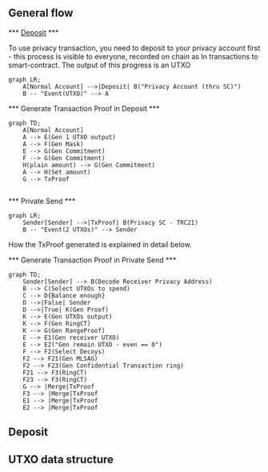 ## General flow

*** [Deposit](#deposit) ***

To use privacy transaction, you need to deposit to your privacy account first - this process is visible to everyone, recorded on chain as
In transactions to smart-contract. The output of this progress is an UTXO
```mermaid
graph LR;
    A[Normal Account] -->|Deposit| B("Privacy Account (thru SC)") 
    B -- "Event(UTXO)" --> A
```
*** Generate Transaction Proof in Deposit ***
```mermaid
graph TD;
    A[Normal Account]
    A --> E(Gen 1 UTXO output)
    A --> F(Gen Mask)
    E --> G(Gen Commitment)
    F --> G(Gen Commitment)
    H(plain amount) --> G(Gen Commitment)
    A --> H(Set amount)
    G --> TxProof
    
```

*** Private Send ***

```mermaid
graph LR;
    Sender[Sender] -->|TxProof| B(Privacy SC - TRC21) 
    B -- "Event(2 UTXOs)" --> Sender
```
How the TxProof generated is explained in detail below.

*** Generate Transaction Proof in Private Send ***

```mermaid
graph TD;
    Sender[Sender] --> B(Decode Receiver Privacy Address)
    B --> C(Select UTXOs to spend)
    C --> D{Balance enough} 
    D -->|False| Sender
    D -->|True| K(Gen Proof)
    K --> E(Gen UTXOs output)
    K --> F(Gen RingCT)
    K --> G(Gen RangeProof)
    E --> E1(Gen receiver UTXO)
    E --> E2("Gen remain UTXO - even == 0")
    F --> F2(Select Decoys)
    F2 --> F21(Gen MLSAG)
    F2 --> F23(Gen Confidential Transaction ring)
    F21 --> F3(RingCT)
    F23 --> F3(RingCT)
    G --> |Merge|TxProof
    F3 --> |Merge|TxProof
    E1 --> |Merge|TxProof
    E2 --> |Merge|TxProof
```

## Deposit


## UTXO data structure


